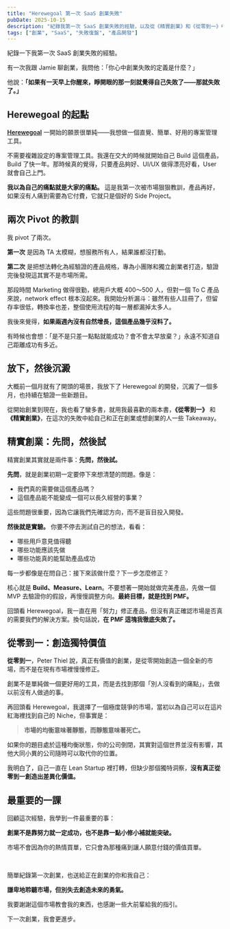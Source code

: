 ```yaml
---
title: "Herewegoal 第一次 SaaS 創業失敗"
pubDate: 2025-10-15
description: "紀錄我第一次 SaaS 創業失敗的經驗，以及從《精實創業》和《從零到一》中學到的寶貴教訓"
tags: ["創業", "SaaS", "失敗復盤", "產品開發"]
---
```


紀錄一下我第一次 SaaS 創業失敗的經驗。

有一次我跟 Jamie 聊創業，我問他：「你心中創業失敗的定義是什麼？」

他說：**「如果有一天早上你醒來，睜開眼的那一刻就覺得自己失敗了——那就失敗了。」**

## Herewegoal 的起點

<span style="color: #58A6FF; font-weight: 600;">[Herewegoal](https://herewegoal.com)</span> 一開始的願景很單純——我想做一個直覺、簡單、好用的專案管理工具。

不需要複雜設定的專案管理工具。我還在交大的時候就開始自己 Build 這個產品，Build 了快一年。那時候真的覺得，只要產品夠好、UI/UX 做得漂亮好看，User 就會自己上門。

**我以為自己的痛點就是大家的痛點。** 這是我第一次被市場狠狠教訓，產品再好，如果沒有人痛到需要為它付費，它就只是個好的 Side Project。

## 兩次 Pivot 的教訓

我 pivot 了兩次。

**第一次** 是因為 TA 太模糊，想服務所有人，結果誰都沒打動。

**第二次** 是把想法轉化為經驗證的產品規格，專為小團隊和獨立創業者打造，驗證完後發現這其實不是市場所需。

那段時間 Marketing 做得很勤，總用戶大概 400～500 人，但對一個 To C 產品來說，network effect 根本沒起來。我開始分析漏斗：雖然有些人註冊了，但留存率很低，轉換率也差，整個使用流程的每一層都漏掉太多人。

我後來覺得，**如果兩週內沒有自然增長，這個產品幾乎沒料了。**

有時候也會想：「是不是只差一點點就能成功？會不會太早放棄？」永遠不知道自己距離成功有多近。

## 放下，然後沉澱

大概前一個月就有了開頭的場景，我放下了 Herewegoal 的開發，沉澱了一個多月，也持續在驗證一些新題目。

從開始創業到現在，我也看了蠻多書，就用我最喜歡的兩本書，**《從零到一》** 和 **《精實創業》**，在這次的失敗中給自己和正在創業或想創業的人一些 Takeaway。

## 精實創業：先問，然後試

精實創業其實就是兩件事：**先問，然後試。**

**先問**，就是創業初期一定要停下來想清楚的問題。像是：

- 我們真的需要做這個產品嗎？
- 這個產品能不能變成一個可以長久經營的事業？

這些問題很重要，因為它讓我們先確認方向，而不是盲目投入開發。

**然後就是實驗。** 你要不停去測試自己的想法，看看：

- 哪些用戶意見值得聽
- 哪些功能應該先做
- 哪些功能真的能幫助產品成功

每一步都像是在問自己：接下來該做什麼？下一步怎麼修正？

核心就是 **Build、Measure、Learn**。不要想著一開始就做完美產品，先做一個 MVP 去驗證你的假設，再慢慢調整方向。**最終目標，就是找到 PMF。**

回頭看 Herewegoal，我一直在用「努力」修正產品，但沒有真正確認市場是否真的需要我們的解決方案。換句話說，**在 PMF 這塊我徹底失敗了。**

## 從零到一：創造獨特價值

**從零到一**，Peter Thiel 說，真正有價值的創業，是從零開始創造一個全新的市場，而不是在現有市場裡慢慢修正。

創業不是單純做一個更好用的工具，而是去找到那個「別人沒看到的痛點」，去做以前沒有人做過的事。

再回頭看 Herewegoal，我選擇了一個極度競爭的市場，當初以為自己可以在這片紅海裡找到自己的 Niche，但事實是：

> **市場的均衡意味著靜態，而靜態意味著死亡。**

如果你的題目處於這種均衡狀態，你的公司倒閉，其實對這個世界並沒有影響，其他大同小異的公司隨時可以取代你的位置。

我明白了，自己一直在 Lean Startup 裡打轉，但缺少那個獨特洞察，**沒有真正從零到一創造出差異化價值。**

## 最重要的一課

回顧這次經驗，我學到一件最重要的事：

**創業不是靠努力就一定成功，也不是靠一點小修小補就能突破。**

市場不會因為你的熱情買單，它只會為那種痛到讓人願意付錢的價值買單。

</br>

簡單紀錄第一次創業，也送給正在創業的你和我自己：

**謙卑地聆聽市場，但別失去創造未來的勇氣。**

我要謝謝這個市場教會我的東西，也感謝一些大前輩給我的指引。

下一次創業，我會更進步。
